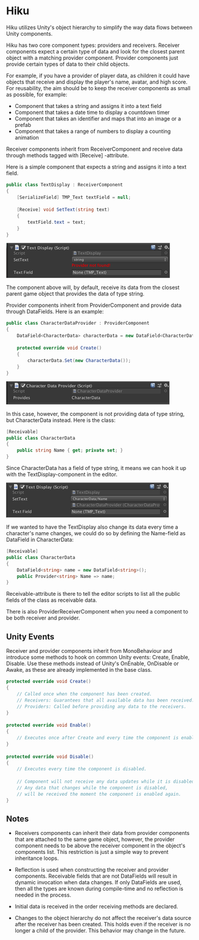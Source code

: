 # Hiku

Hiku utilizes Unity's object hierarchy to simplify the way data flows between Unity components.

Hiku has two core component types: providers and receivers. Receiver components expect a certain type of data and look for the closest parent object with a matching provider component. Provider components just provide certain types of data to their child objects.

For example, if you have a provider of player data, as children it could have objects that receive and display the player's name, avatar, and high score. For reusability, the aim should be to keep the receiver components as small as possible, for example:
- Component that takes a string and assigns it into a text field
- Component that takes a date time to display a countdown timer
- Component that takes an identifier and maps that into an image or a prefab
- Component that takes a range of numbers to display a counting animation

Receiver components inherit from ReceiverComponent and receive data through methods tagged with [Receive] -attribute.

Here is a simple component that expects a string and assigns it into a text field.

```c#
public class TextDisplay : ReceiverComponent
{
    [SerializeField] TMP_Text textField = null;

    [Receive] void SetText(string text)
    {
        textField.text = text;
    }
}
```
![TextDisplay](Docs/TextDisplay.png)

The component above will, by default, receive its data from the closest parent game object that provides the data of type string.

Provider components inherit from ProviderComponent and provide data through DataFields. Here is an example:

```c#
public class CharacterDataProvider : ProviderComponent
{
    DataField<CharacterData> characterData = new DataField<CharacterData>();

    protected override void Create()
    {
        characterData.Set(new CharacterData());
    }
}
```
![CharacterDataProvider](Docs/CharacterDataProvider.png)

In this case, however, the component is not providing data of type string, but CharacterData instead. Here is the class:

```c#
[Receivable]
public class CharacterData
{
    public string Name { get; private set; }
}
```

Since CharacterData has a field of type string, it means we can hook it up with the TextDisplay-component in the editor.

![TextDisplay](Docs/TextDisplaySet.png)

If we wanted to have the TextDisplay also change its data every time a character's name changes, we could do so by defining the Name-field as DataField in CharacterData:

```c#
[Receivable]
public class CharacterData
{
    DataField<string> name = new DataField<string>();
    public Provider<string> Name => name;
}
```

Receivable-attribute is there to tell the editor scripts to list all the public fields of the class as receivable data.

There is also ProviderReceiverComponent when you need a component to be both receiver and provider.

## Unity Events

Receiver and provider components inherit from MonoBehaviour and introduce some methods to hook on common Unity events: Create, Enable, Disable. Use these methods instead of Unity's OnEnable, OnDisable or Awake, as these are already implemented in the base class.

```c#
protected override void Create()
{
    // Called once when the component has been created.
    // Receivers: Guarantees that all available data has been received.
    // Providers: Called before providing any data to the receivers.
}

protected override void Enable()
{
    // Executes once after Create and every time the component is enabled.
}

protected override void Disable()
{
    // Executes every time the component is disabled.

    // Component will not receive any data updates while it is disabled, 
    // Any data that changes while the component is disabled, 
    // will be received the moment the component is enabled again.
}
```

## Notes

- Receivers components can inherit their data from provider components that are attached to the same game object, however, the provider component needs to be above the receiver component in the object's components list. This restriction is just a simple way to prevent inheritance loops.

- Reflection is used when constructing the receiver and provider components. Receivable fields that are not DataFields will result in dynamic invocation when data changes. If only DataFields are used, then all the types are known during compile-time and no reflection is needed in the process.

- Initial data is received in the order receiving methods are declared.

- Changes to the object hierarchy do not affect the receiver's data source after the receiver has been created. This holds even if the receiver is no longer a child of the provider. This behavior may change in the future.